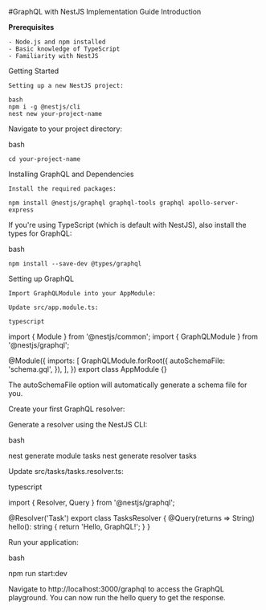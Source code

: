 
#GraphQL with NestJS Implementation Guide
Introduction


**Prerequisites**

    - Node.js and npm installed
    - Basic knowledge of TypeScript
    - Familiarity with NestJS

Getting Started

    Setting up a new NestJS project:

    bash
    npm i -g @nestjs/cli 
    nest new your-project-name



Navigate to your project directory:

bash

    cd your-project-name

Installing GraphQL and Dependencies

    Install the required packages:

    npm install @nestjs/graphql graphql-tools graphql apollo-server-express



If you're using TypeScript (which is default with NestJS), also install the types for GraphQL:

bash

    npm install --save-dev @types/graphql

Setting up GraphQL

    Import GraphQLModule into your AppModule:

    Update src/app.module.ts:

    typescript

import { Module } from '@nestjs/common';
import { GraphQLModule } from '@nestjs/graphql';

@Module({
  imports: [
    GraphQLModule.forRoot({
      autoSchemaFile: 'schema.gql',
    }),
  ],
})
export class AppModule {}

The autoSchemaFile option will automatically generate a schema file for you.

Create your first GraphQL resolver:

Generate a resolver using the NestJS CLI:

bash

nest generate module tasks
nest generate resolver tasks

Update src/tasks/tasks.resolver.ts:

typescript

import { Resolver, Query } from '@nestjs/graphql';

@Resolver('Task')
export class TasksResolver {
  @Query(returns => String)
  hello(): string {
    return 'Hello, GraphQL!';
  }
}

Run your application:

bash

npm run start:dev

Navigate to http://localhost:3000/graphql to access the GraphQL playground. You can now run the hello query to get the response.
